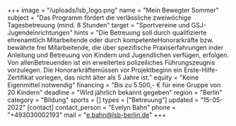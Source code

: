 +++
image = "/uploads/lsb_logo.png"
name = "Mein Bewegter Sommer"
subject = "Das Programm fördert die verlässliche zweiwöchige Tagesbetreuung (mind. 8 Stunden"
target = "Sportvereine und GSJ-Jugendeinrichtungen"
hints = "Die Betreuung soll durch qualifizierte ehrenamtlich Mitarbeitende oder durch kompetenteHonorarkräfte bzw. bewährte frei Mitarbeitende, die über spezifische Praxiserfahrungen inder Anleitung und Betreuung von Kindern und Jugendlichen verfügen, erfolgen. Von allenBetreuenden ist ein erweitertes polizeiliches Führungszeugnis vorzulegen. Die Honorarkräftemüssen vor Projektbeginn ein Erste-Hilfe-Zertifikat vorlegen, das nicht älter als 5 Jahre ist."
equity = "Keine Eigenmittel notwendig"
financing = "Bis zu 5.500,- € für eine Gruppe von 20 Kindern"
deadline = "Wird jährlich bekannt gegeben"
region = "Berlin"
category = "Bildung"
sports = []
types = ["Betreuung"]
updated = "15-05-2022"
[contact]
contact_person = "Evelyn Bahn"
phone = "+493030002193"
mail = "e.bahn@lsb-berlin.de"
+++